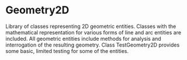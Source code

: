 # Geometry2D
Library of classes representing 2D geometric entities.  Classes with the mathematical representation for various forms of line and arc entities are included.  All geometric entities include methods for analysis and interrogation of the resulting geometry.
Class TestGeometry2D provides some basic, limited testing for some of the entities.
